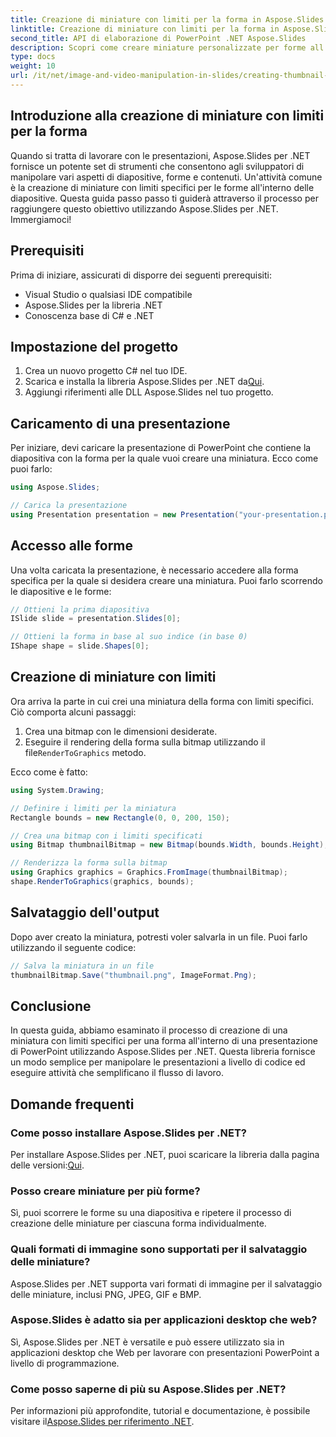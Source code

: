 ```yaml
---
title: Creazione di miniature con limiti per la forma in Aspose.Slides
linktitle: Creazione di miniature con limiti per la forma in Aspose.Slides
second_title: API di elaborazione di PowerPoint .NET Aspose.Slides
description: Scopri come creare miniature personalizzate per forme all'interno di presentazioni PowerPoint utilizzando Aspose.Slides per .NET. Questa guida passo passo fornisce esempi di codice sorgente e illustra il caricamento delle presentazioni, l'accesso alle forme, la definizione dei limiti delle miniature, il rendering, il salvataggio e altro ancora.
type: docs
weight: 10
url: /it/net/image-and-video-manipulation-in-slides/creating-thumbnail-bounds-shape/
---
```


## Introduzione alla creazione di miniature con limiti per la forma

Quando si tratta di lavorare con le presentazioni, Aspose.Slides per .NET fornisce un potente set di strumenti che consentono agli sviluppatori di manipolare vari aspetti di diapositive, forme e contenuti. Un'attività comune è la creazione di miniature con limiti specifici per le forme all'interno delle diapositive. Questa guida passo passo ti guiderà attraverso il processo per raggiungere questo obiettivo utilizzando Aspose.Slides per .NET. Immergiamoci!

## Prerequisiti

Prima di iniziare, assicurati di disporre dei seguenti prerequisiti:

- Visual Studio o qualsiasi IDE compatibile
- Aspose.Slides per la libreria .NET
- Conoscenza base di C# e .NET

## Impostazione del progetto

1. Crea un nuovo progetto C# nel tuo IDE.
2.  Scarica e installa la libreria Aspose.Slides per .NET da[Qui](https://releases.aspose.com/slides/net/).
3. Aggiungi riferimenti alle DLL Aspose.Slides nel tuo progetto.

## Caricamento di una presentazione

Per iniziare, devi caricare la presentazione di PowerPoint che contiene la diapositiva con la forma per la quale vuoi creare una miniatura. Ecco come puoi farlo:

```csharp
using Aspose.Slides;

// Carica la presentazione
using Presentation presentation = new Presentation("your-presentation.pptx");
```

## Accesso alle forme

Una volta caricata la presentazione, è necessario accedere alla forma specifica per la quale si desidera creare una miniatura. Puoi farlo scorrendo le diapositive e le forme:

```csharp
// Ottieni la prima diapositiva
ISlide slide = presentation.Slides[0];

// Ottieni la forma in base al suo indice (in base 0)
IShape shape = slide.Shapes[0];
```

## Creazione di miniature con limiti

Ora arriva la parte in cui crei una miniatura della forma con limiti specifici. Ciò comporta alcuni passaggi:

1. Crea una bitmap con le dimensioni desiderate.
2.  Eseguire il rendering della forma sulla bitmap utilizzando il file`RenderToGraphics` metodo.

Ecco come è fatto:

```csharp
using System.Drawing;

// Definire i limiti per la miniatura
Rectangle bounds = new Rectangle(0, 0, 200, 150);

// Crea una bitmap con i limiti specificati
using Bitmap thumbnailBitmap = new Bitmap(bounds.Width, bounds.Height);

// Renderizza la forma sulla bitmap
using Graphics graphics = Graphics.FromImage(thumbnailBitmap);
shape.RenderToGraphics(graphics, bounds);
```

## Salvataggio dell'output

Dopo aver creato la miniatura, potresti voler salvarla in un file. Puoi farlo utilizzando il seguente codice:

```csharp
// Salva la miniatura in un file
thumbnailBitmap.Save("thumbnail.png", ImageFormat.Png);
```

## Conclusione

In questa guida, abbiamo esaminato il processo di creazione di una miniatura con limiti specifici per una forma all'interno di una presentazione di PowerPoint utilizzando Aspose.Slides per .NET. Questa libreria fornisce un modo semplice per manipolare le presentazioni a livello di codice ed eseguire attività che semplificano il flusso di lavoro.

## Domande frequenti

### Come posso installare Aspose.Slides per .NET?

 Per installare Aspose.Slides per .NET, puoi scaricare la libreria dalla pagina delle versioni:[Qui](https://releases.aspose.com/slides/net/).

### Posso creare miniature per più forme?

Sì, puoi scorrere le forme su una diapositiva e ripetere il processo di creazione delle miniature per ciascuna forma individualmente.

### Quali formati di immagine sono supportati per il salvataggio delle miniature?

Aspose.Slides per .NET supporta vari formati di immagine per il salvataggio delle miniature, inclusi PNG, JPEG, GIF e BMP.

### Aspose.Slides è adatto sia per applicazioni desktop che web?

Sì, Aspose.Slides per .NET è versatile e può essere utilizzato sia in applicazioni desktop che Web per lavorare con presentazioni PowerPoint a livello di programmazione.

### Come posso saperne di più su Aspose.Slides per .NET?

Per informazioni più approfondite, tutorial e documentazione, è possibile visitare il[Aspose.Slides per riferimento .NET](https://reference.aspose.com/slides/net/).
